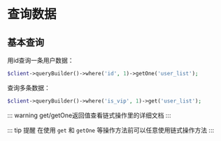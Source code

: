 # 查询数据

## 基本查询

用id查询一条用户数据：

```php
$client->queryBuilder()->where('id', 1)->getOne('user_list');
```

查询多条数据：

```php
$client->queryBuilder()->where('is_vip', 1)->get('user_list');
```

::: warning
get/getOne返回值查看链式操作里的详细文档
:::


::: tip 提醒
在使用 `get` 和 `getOne` 等操作方法前可以任意使用链式操作方法
:::